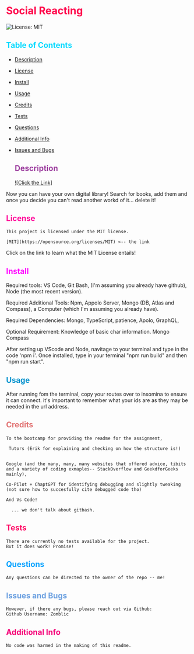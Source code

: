 # <span style="color:rgb(255, 0, 76);">Social Reacting</span>
![License: MIT](./utils/MITBADGE.svg)
##  <span style="color:rgb(0, 217, 255);">Table of Contents</span>
- [Description](#description)
- [License](#license)
- [Install](#install)
- [Usage](#usage)
- [Credits](#credits)
- [Tests](#tests)
- [Questions](#questions)
- [Additional Info](#additional-info)
- [Issues and Bugs](#issues-and-bugs)
  

  ## <span style="color:rgb(158, 66, 160);">Description</span>

  [![Click the Link]](https://bookhoarder.onrender.com)

  
Now you can have your own digital library! Search for books, add them and once you decide you can't read another workd of it... delete it!

  ## <span style="color:rgb(255, 0, 153);">License</span>
    This project is licensed under the MIT license.

    [MIT](https://opensource.org/licenses/MIT) <-- the link

  Click on the link to learn what the MIT License entails!

  ## <span style="color:rgb(255, 0, 255);">Install</span>
  Required tools: VS Code, Git Bash, (I'm assuming you already have github), Node (the most recent version).

  Required Additional Tools: Npm, Appolo Server, Mongo (DB, Atlas and Compass), a Computer (which I'm assuming you already have).

  Required Dependencies: Mongo, TypeScript, patience, Apolo, GraphQL, 

  Optional Requirement: Knowledge of basic char information. Mongo Compass

  After setting up VScode and Node, navitage to your terminal and type in the code 'npm i'.
  Once installed, type in your terminal "npm run build" and then "npm run start".

  ## <span style="color:rgb(0, 147, 206);">Usage</span>

  After running fom the terminal, copy your routes over to insomina to ensure it can connect.
  it's important to remember what your ids are as they may be needed in the url address.



  ## <span style="color:rgb(225, 112, 112);">Credits</span>
    To the bootcamp for providing the readme for the assignment,

     Tutors (Erik for explaining and checking on how the structure is!)
    

    Google (and the many, many, many websites that offered advice, tibits and a variety of coding exmaples-- StackOverflow and GeekdforGeeks mainly),

    Co-Pilot + ChaptGPT for identifying debugging and slightly tweaking (not sure how to succesfully cite debugged code tho)

    And Vs Code!
    
      ... we don't talk about gitbash.
  
  ## <span style="color:rgb(255, 0, 98);">Tests</span>

    There are currently no tests available for the project.
    But it does work! Promise!

  ## <span style="color:rgb(2, 162, 255);">Questions</span>

    Any questions can be directed to the owner of the repo -- me!

   ## <span style="color:rgb(112, 163, 225);">Issues and Bugs</span>

    However, if there any bugs, please reach out via Github:
    Github Username: Zomblic
 

  ## <span style="color:rgb(245, 0, 122);">Additional Info</span>

    No code was harmed in the making of this readme.
